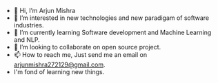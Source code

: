 - 👋 Hi, I’m Arjun Mishra  
- 👀 I’m interested in new technologies and new paradigam of software industries. 
- 🌱 I’m currently learning Software development and Machine Learning and NLP.
- 💞️ I’m looking to collaborate on open source project.
- 📫 How to reach me, Just send me an email on arjunmishra272129@gmail.com.
- I'm fond of learning new things.
<!---
arjunmishra272129/arjunmishra272129 is a ✨ special ✨ repository because its `README.md` (this file) appears on your GitHub profile.
You can click the Preview link to take a look at your changes.
--->
